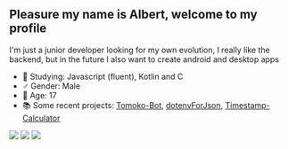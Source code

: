 ## Pleasure my name is Albert, welcome to my profile
I'm just a junior developer looking for my own evolution, I really like the backend, but in the future I also want to create android and desktop apps

- 🌱 Studying: Javascript (fluent), Kotlin and C
- ♂️ Gender: Male
- 🍰 Age: 17
- 📚 Some recent projects: [Tomoko-Bot](https://github.com/Tomoko-Laboratory/tomoko-bot), [dotenvForJson](https://github.com/HarukaYamamoto0/dotenvForJson), [Timestamp-Calculator](https://github.com/HarukaYamamoto0/timestamp-calculator)

<div> 
  <a href="https://youtube.com/channel/UC91TMKN7AAh3XttXx_vpQMA" target="_blank"><img src="https://img.shields.io/badge/YouTube-FF0000?style=for-the-badge&logo=youtube&logoColor=white" target="_blank"></a>
  <a href="https://discord.com/users/822819247146663936" target="_blank"><img src="https://img.shields.io/badge/Discord-7289DA?style=for-the-badge&logo=discord&logoColor=white" target="_blank"></a>
  <a href="mailto: antonioalbert344@gmail.com"><img src="https://img.shields.io/badge/-Gmail-%23333?style=for-the-badge&logo=gmail&logoColor=white" target="_blank"></a>
</div>
